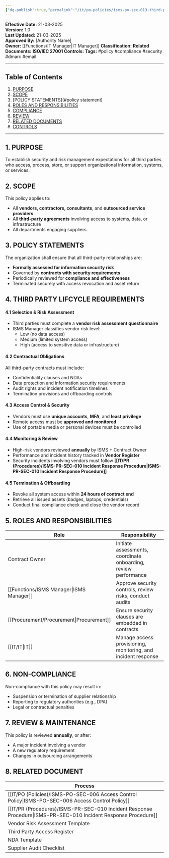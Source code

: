 ```yaml
---
{"dg-publish":true,"permalink":"/it/po-policies/isms-po-sec-013-third-party-management-policy/"}
---
```


 
**Effective Date:** 21-03-2025  
**Version:** 1.0  
**Last Updated:** 21-03-2025  
**Approved By:** [Authority Name]  
**Owner:** [[Functions/IT Manager\|IT Manager]]
**Classification:**
**Related Documents:**
**ISO/IEC 27001 Controls:** 
**Tags:** #policy #compliance  #security #dmarc #email

---
## **Table of Contents**  
1. [PURPOSE](#purpose)  
2. [SCOPE](#scope)  
3. [POLICY STATEMENTS](#policy statement)  
4. [ROLES AND RESPONSIBILITIES](#roles-and-responsibilities)  
5. [COMPLIANCE](#dmarc)  
6. [REVIEW](#responsibilities)  
7. [RELATED DOCUMENTS](#compliance)  
8. [CONTROLS](#registrations)  

---

## **1. PURPOSE**  
To establish security and risk management expectations for all third parties who access, process, store, or support organizational information, systems, or services.
## **2. SCOPE**
This policy applies to:
- All **vendors, contractors, consultants**, and **outsourced service providers**
- All **third-party agreements** involving access to systems, data, or infrastructure
- All departments engaging suppliers.
## **3. POLICY STATEMENTS** 
The organization shall ensure that all third-party relationships are:
- **Formally assessed for information security risk**
- Governed by **contracts with security requirements**
- Periodically reviewed for **compliance and effectiveness**
- Terminated securely with access revocation and asset return
## **4. THIRD PARTY LIFCYCLE REQUIREMENTS**

#### 4.1 **Selection & Risk Assessment**
- Third parties must complete a **vendor risk assessment questionnaire**
- ISMS Manager classifies vendor risk level:
    - Low (no data access)
    - Medium (limited system access)
    - High (access to sensitive data or infrastructure)
#### 4.2 **Contractual Obligations**
All third-party contracts must include:
- Confidentiality clauses and NDAs
- Data protection and information security requirements
- Audit rights and incident notification timelines
- Termination provisions and offboarding controls
#### 4.3 **Access Control & Security**
- Vendors must use **unique accounts**, **MFA**, and **least privilege**
- Remote access must be **approved and monitored**
- Use of portable media or personal devices must be controlled
#### 4.4 **Monitoring & Review**
- High-risk vendors reviewed **annually** by ISMS + Contract Owner
- Performance and incident history tracked in **Vendor Register**
- Security incidents involving vendors must follow **[[IT/PR (Procedures)/ISMS-PR-SEC-010 Incident Response Procedure\|ISMS-PR-SEC-010 Incident Response Procedure]]**
#### 4.5 **Termination & Offboarding**
- Revoke all system access within **24 hours of contract end**
- Retrieve all issued assets (badges, laptops, credentials)
- Conduct final compliance check and close the vendor record

## **5. ROLES AND RESPONSIBILITIES**  

| Role             | Responsibility                                                  |
| ---------------- | --------------------------------------------------------------- |
| Contract Owner   | Initiate assessments, coordinate onboarding, review performance |
| [[Functions/ISMS Manager\|ISMS Manager]] | Approve security controls, review risks, conduct audits         |
| [[Procurement/Procurement\|Procurement]]  | Ensure security clauses are embedded in contracts               |
| [[IT/IT\|IT]]           | Manage access provisioning, monitoring, and incident response   |
## **6. NON-COMPLIANCE**  
Non-compliance with this policy may result in:
- Suspension or termination of supplier relationship
- Reporting to regulatory authorities (e.g., DPA)
- Legal or contractual penalties
## **7. REVIEW & MAINTENANCE**  
This policy is reviewed **annually**, or after:
- A major incident involving a vendor
- A new regulatory requirement
- Changes in outsourcing arrangements
## **8. RELATED DOCUMENT**

| Process                                         |
| ----------------------------------------------- |
| [[IT/PO (Policies)/ISMS-PO-SEC-006 Access Control Policy\|ISMS-PO-SEC-006 Access Control Policy]]       |
| [[IT/PR (Procedures)/ISMS-PR-SEC-010 Incident Response Procedure\|ISMS-PR-SEC-010 Incident Response Procedure]] |
| Vendor Risk Assessment Template                 |
| Third Party Access Register                     |
| NDA Template                                    |
| Supplier Audit Checklist                        |








